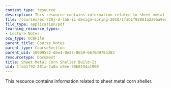 ```yaml
---
content_type: resource
description: This resource contains information related to sheet metal corn sheller.
file: /courses/ec-720j-d-lab-ii-design-spring-2010/1fab1f92881a2a0aa9ee50b0154a1960_MITEC_720JS10_bldit_csm.pdf
file_type: application/pdf
learning_resource_types:
- Lecture Notes
ocw_type: OCWFile
parent_title: Course Notes
parent_type: CourseSection
parent_uid: 10999552-d6e4-9e27-8659-6670d978b383
resourcetype: Document
title: Sheet Metal Corn Sheller Build-It
uid: 1fab1f92-881a-2a0a-a9ee-50b0154a1960
---
```

This resource contains information related to sheet metal corn sheller.